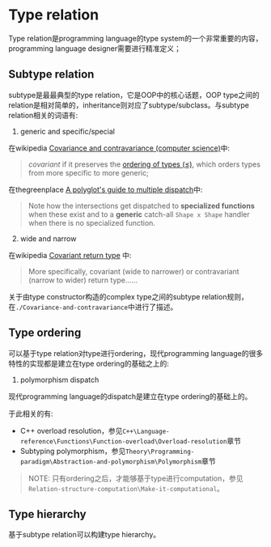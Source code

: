 # Type relation

Type relation是programming language的type system的一个非常重要的内容，programming language designer需要进行精准定义；

## Subtype relation

subtype是最最典型的type relation，它是OOP中的核心话题，OOP type之间的relation是相对简单的，inheritance则对应了subtype/subclass。与subtype relation相关的词语有:

1) generic and specific/special

在wikipedia [Covariance and contravariance (computer science)](https://en.wikipedia.org/wiki/Covariance_and_contravariance_(computer_science))中:

> *covariant* if it preserves the [ordering of types (≤)](https://en.wikipedia.org/wiki/Subtype), which orders types from more specific to more generic;

在thegreenplace [A polyglot's guide to multiple dispatch](https://eli.thegreenplace.net/2016/a-polyglots-guide-to-multiple-dispatch/)中:

> Note how the intersections get dispatched to **specialized functions** when these exist and to a **generic** catch-all `Shape x Shape` handler when there is no specialized function.

2) wide and narrow

在wikipedia [Covariant return type](https://en.wikipedia.org/wiki/Covariant_return_type) 中:

> More specifically, covariant (wide to narrower) or contravariant (narrow to wider) return type......

关于由type constructor构造的complex type之间的subtype relation规则，在`./Covariance-and-contravariance`中进行了描述。

## Type ordering

可以基于type relation对type进行ordering，现代programming language的很多特性的实现都是建立在type ordering的基础之上的:

1) polymorphism dispatch

现代programming language的dispatch是建立在type ordering的基础上的。

于此相关的有:

- C++ overload resolution，参见`C++\Language-reference\Functions\Function-overload\Overload-resolution`章节
- Subtyping polymorphism，参见`Theory\Programming-paradigm\Abstraction-and-polymorphism\Polymorphism`章节

> NOTE: 只有ordering之后，才能够基于type进行computation，参见`Relation-structure-computation\Make-it-computational`。



## Type hierarchy

基于subtype relation可以构建type hierarchy。
